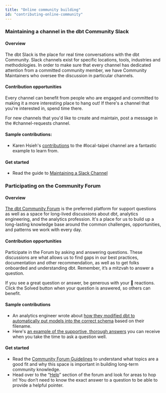 ```yaml
---
title: "Online community building"
id: "contributing-online-community"
---
```


### Maintaining a channel in the dbt Community Slack

#### Overview

The dbt Slack is the place for real time conversations with the dbt Community. Slack channels exist for specific locations, tools, industries and methodologies. In order to make sure that every channel has dedicated attention from a committed community member, we have Community Maintainers who oversee the discussion in particular channels.

#### Contribution opportunities

Every channel can benefit from people who are engaged and committed to making it a more interesting place to hang out! If there's a channel that you're interested in, spend time there.

For new channels that you'd like to create and maintain, post a message in the #channel-requests channel.

#### Sample contributions:

- Karen Hsieh's [contributions](https://getdbt.slack.com/archives/C02TU2DSKND/p1661483529756289) to the #local-taipei channel are a fantastic example to learn from.

#### Get started

- Read the guide to [Maintaining a Slack Channel](community/resources/maintaining-a-channel)

### Participating on the Community Forum

#### Overview

[The dbt Community Forum](https://discourse.getdbt.com) is the preferred platform for support questions as well as a space for long-lived discussions about dbt, analytics engineering, and the analytics profession. It's a place for us to build up a long-lasting knowledge base around the common challenges, opportunities, and patterns we work with every day.

#### Contribution opportunities

Participate in the Forum by asking and answering questions. These discussions are what allows us to find gaps in our best practices, documentation and other recommendation, as well as to get folks onboarded and understanding dbt. Remember, it’s a mitzvah to answer a question.

If you see a great question or answer, be generous with your 💜 reactions. Click the Solved button when your question is answered, so others can benefit.

#### Sample contributions

- An analytics engineer wrote about [how they modified dbt to automatically put models into the correct schema](https://discourse.getdbt.com/t/extracting-schema-and-model-names-from-the-filename/575) based on their filename.
- Here's [an example of the supportive, thorough answers](https://discourse.getdbt.com/t/is-it-possible-to-have-multiple-files-with-the-same-name-in-dbt/647) you can receive when you take the time to ask a question well.

#### Get started

- Read the [Community Forum Guidelines](/community/community-docs/forum-guidelines) to understand what topics are a good fit and why this space is important in building long-term community knowledge.
- Head over to the “[Help](https://discourse.getdbt.com/c/help/19)” section of the forum and look for areas to hop in! You don’t need to know the exact answer to a question to be able to provide a helpful pointer.
